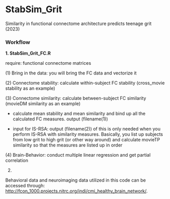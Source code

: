 # StabSim_Grit

Similarity in functional connectome architecture predicts teenage grit (2023)

### Workflow ###
**1. StabSim_Grit_FC.R**

require: functional connectome matrices

(1) Bring in the data: you will bring the FC data and vectorize it

(2) Connectome stability: calculate within-subject FC stability (cross_movie stability as an example)

(3) Connectome similarity: calculate between-subject FC similarity (movieDM similarity as an example)

- calculate mean stability and mean similarity and bind up all the calculated FC measures. output (filename(1)) 

- input for IS-RSA: output (filename(2)) of this is only needed when you perform IS-RSA with similarity measures. Basically, you list up subjects from low grit to high grit (or other way around) and calculate movieTP similarity so that the measures are listed up in order  

(4) Brain-Behavior: conduct multiple linear regression and get partial correlation


2. 

Behavioral data and neuroimaging data utilized in this code can be accessed through: http://fcon_1000.projects.nitrc.org/indi/cmi_healthy_brain_network/.
